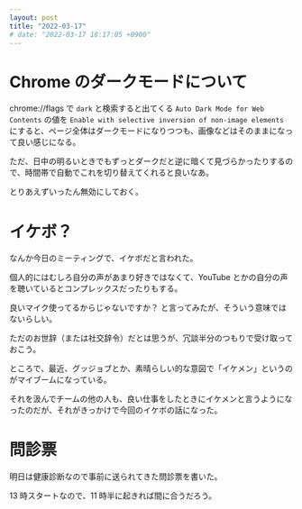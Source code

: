 ```yaml
---
layout: post
title: "2022-03-17"
# date: "2022-03-17 18:17:05 +0900"
---
```


# Chrome のダークモードについて
chrome://flags で `dark` と検索すると出てくる `Auto Dark Mode for Web Contents` の値を `Enable with selective inversion of non-image elements` にすると、ページ全体はダークモードになりつつも、画像などはそのままになって良い感じになる。

ただ、日中の明るいときでもずっとダークだと逆に暗くて見づらかったりするので、時間帯で自動でこれを切り替えてくれると良いなあ。

とりあえずいったん無効にしておく。




# イケボ？
なんか今日のミーティングで、イケボだと言われた。

個人的にはむしろ自分の声があまり好きではなくて、YouTube とかの自分の声を聴いているとコンプレックスだったりもする。

良いマイク使ってるからじゃないですか？ と言ってみたが、そういう意味ではないらしい。

ただのお世辞（または社交辞令）だとは思うが、冗談半分のつもりで受け取っておこう。

ところで、最近、グッジョブとか、素晴らしい的な意図で「イケメン」というのがマイブームになっている。

それを汲んでチームの他の人も、良い仕事をしたときにイケメンと言うようになったのだが、それがきっかけで今回のイケボの話になった。






# 問診票
明日は健康診断なので事前に送られてきた問診票を書いた。

13 時スタートなので、11 時半に起きれば間に合うだろう。





